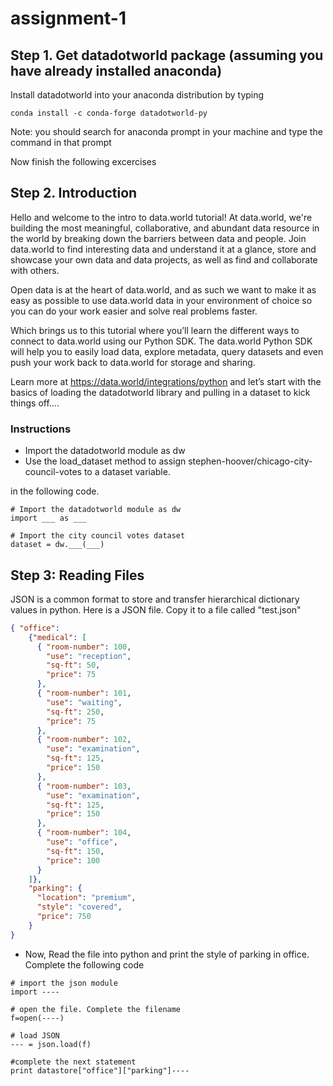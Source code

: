 # assignment-1

## Step 1. Get datadotworld package (assuming you have already installed anaconda)

Install datadotworld into your anaconda distribution by typing 

```
conda install -c conda-forge datadotworld-py 
```

Note: you should search for anaconda prompt in your machine and type the command in that prompt

Now finish the following excercises

## Step 2.  Introduction 

Hello and welcome to the intro to data.world tutorial! At data.world, we're building the most meaningful, collaborative, and abundant data resource in the world by breaking down the barriers between data and people. Join data.world to find interesting data and understand it at a glance, store and showcase your own data and data projects, as well as find and collaborate with others.

Open data is at the heart of data.world, and as such we want to make it as easy as possible to use data.world data in your environment of choice so you can do your work easier and solve real problems faster.

Which brings us to this tutorial where you’ll learn the different ways to connect to data.world using our Python SDK. The data.world Python SDK will help you to easily load data, explore metadata, query datasets and even push your work back to data.world for storage and sharing.

Learn more at https://data.world/integrations/python and let’s start with the basics of loading the datadotworld library and pulling in a dataset to kick things off….

### Instructions

* Import the datadotworld module as dw
* Use the load_dataset method to assign stephen-hoover/chicago-city-council-votes to a dataset variable.

in the following code. 

```
# Import the datadotworld module as dw
import ___ as ___

# Import the city council votes dataset
dataset = dw.___(___)
```

## Step 3: Reading Files

JSON is a common format to store and transfer hierarchical dictionary values in python.  Here is a JSON file. Copy it to a file called "test.json"
```JSON
{ "office": 
    {"medical": [
      { "room-number": 100,
        "use": "reception",
        "sq-ft": 50,
        "price": 75
      },
      { "room-number": 101,
        "use": "waiting",
        "sq-ft": 250,
        "price": 75
      },
      { "room-number": 102,
        "use": "examination",
        "sq-ft": 125,
        "price": 150
      },
      { "room-number": 103,
        "use": "examination",
        "sq-ft": 125,
        "price": 150
      },
      { "room-number": 104,
        "use": "office",
        "sq-ft": 150,
        "price": 100
      }
    ]},
    "parking": {
      "location": "premium",
      "style": "covered",
      "price": 750
    }
} 
 ```
 
* Now, Read the file into python and print the style of parking in office. Complete the following code
```
# import the json module
import ----

# open the file. Complete the filename
f=open(----)

# load JSON
--- = json.load(f)

#complete the next statement
print datastore["office"]["parking"]----
```





